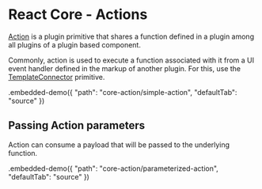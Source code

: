 # React Core - Actions

[Action](../reference/action.md) is a plugin primitive that shares a function defined in a plugin among all plugins of a plugin based component.

Commonly, action is used to execute a function associated with it from a UI event handler defined in the markup of another plugin. For this, use the [TemplateConnector](../reference/template-connector.md) primitive.

.embedded-demo({ "path": "core-action/simple-action", "defaultTab": "source" })

## Passing Action parameters

Action can consume a payload that will be passed to the underlying function.

.embedded-demo({ "path": "core-action/parameterized-action", "defaultTab": "source" })
